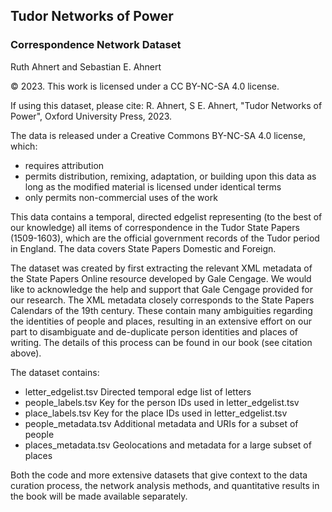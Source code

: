 ## Tudor Networks of Power 

### Correspondence Network Dataset

Ruth Ahnert and Sebastian E. Ahnert

© 2023. This work is licensed under a CC BY-NC-SA 4.0 license. 

If using this dataset, please cite:
R. Ahnert, S E. Ahnert, "Tudor Networks of Power", Oxford University Press, 2023.

The data is released under a Creative Commons BY-NC-SA 4.0 license, which:
- requires attribution
- permits distribution, remixing, adaptation, or building upon this data as long as the modified material is licensed under identical terms
- only permits non-commercial uses of the work

This data contains a temporal, directed edgelist representing (to the best of our knowledge) all items of correspondence in the Tudor State Papers (1509-1603), which are the official government records of the Tudor period in England. The data covers State Papers Domestic and Foreign.

The dataset was created by first extracting the relevant XML metadata of the State Papers Online resource developed by Gale Cengage. We would like to acknowledge the help and support that Gale Cengage provided for our research. The XML metadata closely corresponds to the State Papers Calendars of the 19th century. These contain many ambiguities regarding the identities of people and places, resulting in an extensive effort on our part to disambiguate and de-duplicate person identities and places of writing. The details of this process can be found in our book (see citation above).

The dataset contains:

- letter_edgelist.tsv	Directed temporal edge list of letters
- people_labels.tsv	Key for the person IDs used in letter_edgelist.tsv
- place_labels.tsv	Key for the place IDs used in letter_edgelist.tsv
- people_metadata.tsv	Additional metadata and URIs for a subset of people
- places_metadata.tsv	Geolocations and metadata for a large subset of places

Both the code and more extensive datasets that give context to the data curation process, the network analysis methods, and quantitative results in the book will be made available separately.
